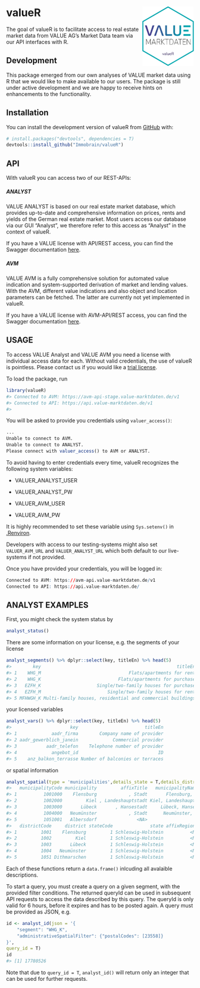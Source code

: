 
<!-- README.md is generated from README.Rmd. Please edit that file -->

# valueR <img src='inst/logo/hex.png' align="right" height="160" />

The goal of valueR is to facilitate access to real estate market data
from VALUE AG’s Market Data team via our API interfaces with R.

## Development

This package emerged from our own analyses of VALUE market data using R
that we would like to make available to our users. The package is still
under active development and we are happy to receive hints on
enhancements to the functionality.

## Installation

You can install the development version of valueR from
[GitHub](https://github.com/) with:

``` r
# install.packages("devtools", dependencies = T)
devtools::install_github("Immobrain/valueR")
```

## API

With valueR you can access two of our REST-APIs:

##### **ANALYST**

VALUE ANALYST is based on our real estate market database, which
provides up-to-date and comprehensive information on prices, rents and
yields of the German real estate market. Most users access our database
via our GUI “Analyst”, we therefore refer to this access as “Analyst” in
the context of valueR.

If you have a VALUE license with API/REST access, you can find the
Swagger documentation [here](https://api.value-marktdaten.de/api-docs/).

##### **AVM**

VALUE AVM is a fully comprehensive solution for automated value
indication and system-supported derivation of market and lending values.
With the AVM, different value indications and also object and location
parameters can be fetched. The latter are currently not yet implemented
in valueR.

If you have a VALUE license with AVM-API/REST access, you can find the
Swagger documentation
[here](https://avm-api.value-marktdaten.de/v1/api-docs/).

## USAGE

To access VALUE Analyst and VALUE AVM you need a license with individual
access data for each. Without valid credentials, the use of valueR is
pointless. Please contact us if you would like a [trial
license](https://www.value-marktdaten.de/en/contact/).

To load the package, run

``` r
library(valueR)
#> Connected to AVM: https://avm-api-stage.value-marktdaten.de/v1
#> Connected to API: https://api.value-marktdaten.de/v1
#> 
```

You will be asked to provide you credentials using `valuer_access()`:

``` r
...
Unable to connect to AVM.
Unable to connect to ANALYST.
Please connect with valuer_access() to AVM or ANALYST.
```

To avoid having to enter credentials every time, valueR recognizes the
following system variables:

-   VALUER_ANALYST_USER

-   VALUER_ANALYST_PW

-   VALUER_AVM_USER

-   VALUER_AVM_PW

It is highly recommended to set these variable using `Sys.setenv()` in
[.Renviron](https://support.rstudio.com/hc/en-us/articles/360047157094-Managing-R-with-Rprofile-Renviron-Rprofile-site-Renviron-site-rsession-conf-and-repos-conf).

Developers with access to our testing-systems might also set
`VALUER_AVM_URL` and `VALUER_ANALYST_URL` which both default to our
live-systems if not provided.

Once you have provided your credentials, you will be logged in:

``` r
Connected to AVM: https://avm-api.value-marktdaten.de/v1
Connected to API: https://api.value-marktdaten.de/
```

## ANALYST EXAMPLES

First, you might check the system status by

``` r
analyst_status()
```

There are some information on your license, e.g. the segments of your
license

``` r
analyst_segments() %>% dplyr::select(key, titleEn) %>% head(5)
#>        key                                                   titleEn
#> 1    WHG_M                                 Flats/apartments for rent
#> 2    WHG_K                             Flats/apartments for purchase
#> 3   EZFH_K                     Single/two-family houses for purchase
#> 4   EZFH_M                         Single/two-family houses for rent
#> 5 MFHWGH_K Multi-family houses, residential and commercial buildings
```

your licensed variables

``` r
analyst_vars() %>% dplyr::select(key, titleEn) %>% head(5)
#>                      key                         titleEn
#> 1             aadr_firma        Company name of provider
#> 2 aadr_gewerblich_janein             Commercial provider
#> 3           aadr_telefon    Telephone number of provider
#> 4             angebot_id                              ID
#> 5    anz_balkon_terrasse Number of balconies or terraces
```

or spatial information

``` r
analyst_spatial(type = 'municipalities',details_state = T,details_district = T) %>% head(5)
#>   municipalityCode municipality         affixTitle   municipalityNameFull
#> 1          1001000    Flensburg            , Stadt       Flensburg, Stadt
#> 2          1002000         Kiel , Landeshauptstadt Kiel, Landeshauptstadt
#> 3          1003000       Lübeck       , Hansestadt     Lübeck, Hansestadt
#> 4          1004000   Neumünster            , Stadt      Neumünster, Stadt
#> 5          1051001   Albersdorf               <NA>                   <NA>
#>   districtCode     district stateCode              state affixRegional
#> 1         1001    Flensburg         1 Schleswig-Holstein          <NA>
#> 2         1002         Kiel         1 Schleswig-Holstein          <NA>
#> 3         1003       Lübeck         1 Schleswig-Holstein          <NA>
#> 4         1004   Neumünster         1 Schleswig-Holstein          <NA>
#> 5         1051 Dithmarschen         1 Schleswig-Holstein          <NA>
```

Each of these functions return a `data.frame()` inlcuding all avalaible
descriptions.

To start a query, you must create a query on a given segment, with the
provided filter conditions. The returned queryId can be used in
subsequent API requests to access the data described by this query. The
queryId is only valid for 6 hours, before it expires and has to be
posted again. A query must be provided as JSON, e.g.

``` r
id <- analyst_id(json = '{
    "segment": "WHG_K",
    "administrativeSpatialFilter": {"postalCodes": [23558]}
}', 
query_id = T)
id
#> [1] 17780526
```

Note that due to `query_id = T`, `analyst_id()` will return only an
integer that can be used for further requests.

